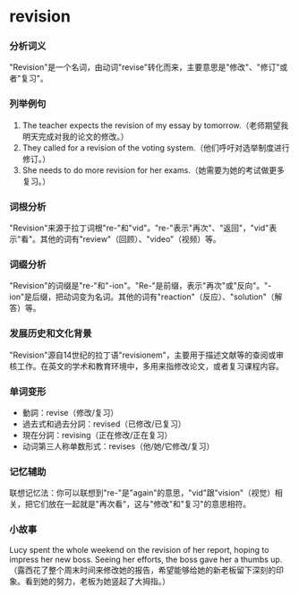 # revision

### 分析词义

  

"Revision"是一个名词，由动词"revise"转化而来，主要意思是"修改"、"修订"或者"复习"。

  

### 列举例句

  

1.  The teacher expects the revision of my essay by tomorrow.（老师期望我明天完成对我的论文的修改。）
2.  They called for a revision of the voting system.（他们呼吁对选举制度进行修订。）
3.  She needs to do more revision for her exams.（她需要为她的考试做更多复习。）

  

### 词根分析

  

"Revision"来源于拉丁词根"re-"和"vid"。"re-"表示"再次"、"返回"，"vid"表示"看"。其他的词有"review"（回顾）、"video"（视频）等。

  

### 词缀分析

  

"Revision"的词缀是"re-"和"-ion"。"Re-"是前缀，表示"再次"或"反向"。"-ion"是后缀，把动词变为名词。其他的词有"reaction"（反应）、"solution"（解答）等。

  

### 发展历史和文化背景

  

"Revision"源自14世纪的拉丁语"revisionem"，主要用于描述文献等的查阅或审核工作。在英文的学术和教育环境中，多用来指修改论文，或者复习课程内容。

  

### 单词变形

  

*   動詞：revise（修改/复习）
*   過去式和過去分詞：revised（已修改/已复习）
*   現在分詞：revising（正在修改/正在复习）
*   动词第三人称单数形式：revises（他/她/它修改/复习）

  

### 记忆辅助

  

联想记忆法：你可以联想到"re-"是"again"的意思，"vid"跟"vision"（视觉）相关，把它们放在一起就是"再次看"，这与"修改"和"复习"的意思相符。

  

### 小故事

  

Lucy spent the whole weekend on the revision of her report, hoping to impress her new boss. Seeing her efforts, the boss gave her a thumbs up.  
（露西花了整个周末时间来修改她的报告，希望能够给她的新老板留下深刻的印象。看到她的努力，老板为她竖起了大拇指。）
